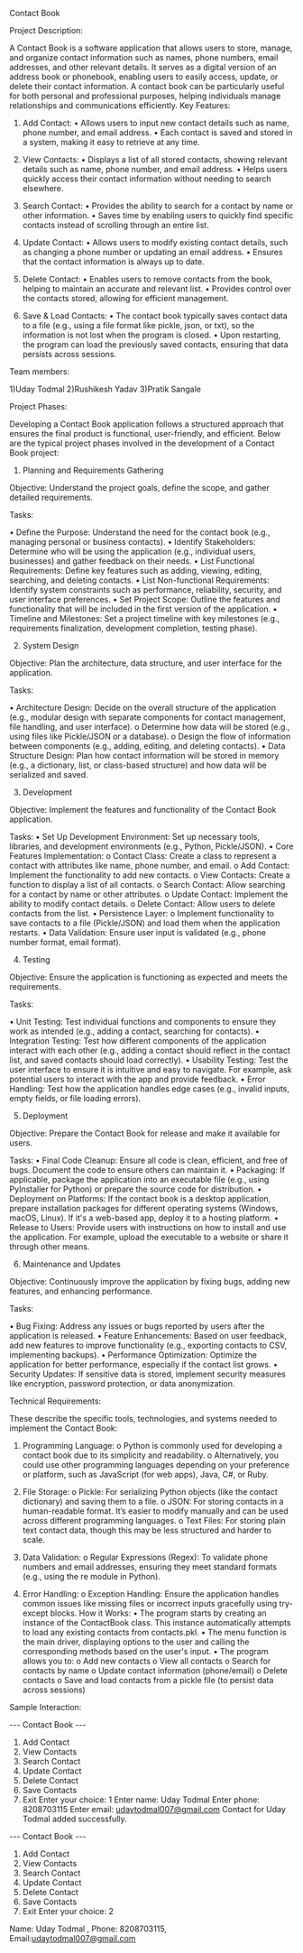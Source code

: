 Contact Book

Project Description:

A Contact Book is a software application that allows users to store, manage, and organize contact information such as names, phone numbers, email addresses, and other relevant details. It serves as a digital version of an address book or phonebook, enabling users to easily access, update, or delete their contact information. A contact book can be particularly useful for both personal and professional purposes, helping individuals manage relationships and communications efficiently.
Key Features:
1)	Add Contact:
•  Allows users to input new contact details such as name, phone number, and email address.
•  Each contact is saved and stored in a system, making it easy to retrieve at any time.

2)	View Contacts:
•  Displays a list of all stored contacts, showing relevant details such as name, phone number, and email address.
•  Helps users quickly access their contact information without needing to search elsewhere.

3)	Search Contact:
•  Provides the ability to search for a contact by name or other information.
•  Saves time by enabling users to quickly find specific contacts instead of scrolling through an entire list.

4)	Update Contact:
•  Allows users to modify existing contact details, such as changing a phone number or updating an email address.
•  Ensures that the contact information is always up to date.

5)	Delete Contact:
•  Enables users to remove contacts from the book, helping to maintain an accurate and relevant list.
•  Provides control over the contacts stored, allowing for efficient management.

6)	Save & Load Contacts:
•  The contact book typically saves contact data to a file (e.g., using a file format like pickle, json, or txt), so the information is not lost when the program is closed.
•  Upon restarting, the program can load the previously saved contacts, ensuring that data persists across sessions.

Team members:

1)Uday Todmal
2)Rushikesh Yadav
3)Pratik Sangale

Project Phases:

Developing a Contact Book application follows a structured approach that ensures the final product is functional, user-friendly, and efficient. Below are the typical project phases involved in the development of a Contact Book project:

1. Planning and Requirements Gathering

Objective: Understand the project goals, define the scope, and gather detailed requirements.

Tasks:

•	Define the Purpose: Understand the need for the contact book (e.g., managing personal or business contacts).
•	Identify Stakeholders: Determine who will be using the application (e.g., individual users, businesses) and gather feedback on their needs.
•	List Functional Requirements: Define key features such as adding, viewing, editing, searching, and deleting contacts.
•	List Non-functional Requirements: Identify system constraints such as performance, reliability, security, and user interface preferences.
•	Set Project Scope: Outline the features and functionality that will be included in the first version of the application.
•	Timeline and Milestones: Set a project timeline with key milestones (e.g., requirements finalization, development completion, testing phase).

2. System Design

Objective: Plan the architecture, data structure, and user interface for the application.

Tasks:

•	Architecture Design: Decide on the overall structure of the application (e.g., modular design with separate components for contact management, file handling, and user interface).
o	Determine how data will be stored (e.g., using files like Pickle/JSON or a database).
o	Design the flow of information between components (e.g., adding, editing, and deleting contacts).
•	Data Structure Design: Plan how contact information will be stored in memory (e.g., a dictionary, list, or class-based structure) and how data will be serialized and saved.

3. Development

Objective: Implement the features and functionality of the Contact Book application.

Tasks:
•	Set Up Development Environment: Set up necessary tools, libraries, and development environments (e.g., Python, Pickle/JSON).
•	Core Features Implementation:
o	Contact Class: Create a class to represent a contact with attributes like name, phone number, and email.
o	Add Contact: Implement the functionality to add new contacts.
o	View Contacts: Create a function to display a list of all contacts.
o	Search Contact: Allow searching for a contact by name or other attributes.
o	Update Contact: Implement the ability to modify contact details.
o	Delete Contact: Allow users to delete contacts from the list.
•	Persistence Layer:
o	Implement functionality to save contacts to a file (Pickle/JSON) and load them when the application restarts.
•	Data Validation: Ensure user input is validated (e.g., phone number format, email format).

4. Testing

Objective: Ensure the application is functioning as expected and meets the requirements.

Tasks:

•	Unit Testing: Test individual functions and components to ensure they work as intended (e.g., adding a contact, searching for contacts).
•	Integration Testing: Test how different components of the application interact with each other (e.g., adding a contact should reflect in the contact list, and saved contacts should load correctly).
•	Usability Testing: Test the user interface to ensure it is intuitive and easy to navigate. For example, ask potential users to interact with the app and provide feedback.
•	Error Handling: Test how the application handles edge cases (e.g., invalid inputs, empty fields, or file loading errors).

5. Deployment

Objective: Prepare the Contact Book for release and make it available for users.

Tasks:
•	Final Code Cleanup: Ensure all code is clean, efficient, and free of bugs. Document the code to ensure others can maintain it.
•	Packaging: If applicable, package the application into an executable file (e.g., using PyInstaller for Python) or prepare the source code for distribution.
•	Deployment on Platforms: If the contact book is a desktop application, prepare installation packages for different operating systems (Windows, macOS, Linux). If it's a web-based app, deploy it to a hosting platform.
•	Release to Users: Provide users with instructions on how to install and use the application. For example, upload the executable to a website or share it through other means.

6. Maintenance and Updates

Objective: Continuously improve the application by fixing bugs, adding new features, and enhancing performance.

Tasks:

•	Bug Fixing: Address any issues or bugs reported by users after the application is released.
•	Feature Enhancements: Based on user feedback, add new features to improve functionality (e.g., exporting contacts to CSV, implementing backups).
•	Performance Optimization: Optimize the application for better performance, especially if the contact list grows.
•	Security Updates: If sensitive data is stored, implement security measures like encryption, password protection, or data anonymization.

Technical Requirements:

These describe the specific tools, technologies, and systems needed to implement the Contact Book:
1.	Programming Language:
o	Python is commonly used for developing a contact book due to its simplicity and readability.
o	Alternatively, you could use other programming languages depending on your preference or platform, such as JavaScript (for web apps), Java, C#, or Ruby.

2.	File Storage:
o	Pickle: For serializing Python objects (like the contact dictionary) and saving them to a file.
o	JSON: For storing contacts in a human-readable format. It’s easier to modify manually and can be used across different programming languages.
o	Text Files: For storing plain text contact data, though this may be less structured and harder to scale.

3.	Data Validation:
o	Regular Expressions (Regex): To validate phone numbers and email addresses, ensuring they meet standard formats (e.g., using the re module in Python).

4.	Error Handling:
o	Exception Handling: Ensure the application handles common issues like missing files or incorrect inputs gracefully using try-except blocks.
How it Works:
•	The program starts by creating an instance of the ContactBook class. This instance automatically attempts to load any existing contacts from contacts.pkl.
•	The menu function is the main driver, displaying options to the user and calling the corresponding methods based on the user's input.
•	The program allows you to:
o	Add new contacts
o	View all contacts
o	Search for contacts by name
o	Update contact information (phone/email)
o	Delete contacts
o	Save and load contacts from a pickle file (to persist data across sessions)

Sample Interaction:

--- Contact Book ---
1. Add Contact
2. View Contacts
3. Search Contact
4. Update Contact
5. Delete Contact
6. Save Contacts
7. Exit
Enter your choice: 1
Enter name: Uday Todmal
Enter phone: 8208703115
Enter email: udaytodmal007@gmail.com
Contact for Uday Todmal added successfully.


--- Contact Book ---
1. Add Contact
2. View Contacts
3. Search Contact
4. Update Contact
5. Delete Contact
6. Save Contacts
7. Exit
Enter your choice: 2

Name: Uday Todmal , Phone: 8208703115, Email:udaytodmal007@gmail.com

